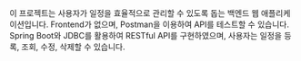 이 프로젝트는 사용자가 일정을 효율적으로 관리할 수 있도록 돕는 백엔드 웹 애플리케이션입니다.
Frontend가 없으며, Postman을 이용하여 API를 테스트할 수 있습니다.
Spring Boot와 JDBC를 활용하여 RESTful API를 구현하였으며,
사용자는 일정을 등록, 조회, 수정, 삭제할 수 있습니다.


